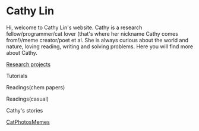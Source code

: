 <!DOCTYPE html>
<html>
<body>

<h1>Cathy Lin</h1>
<p>Hi, welcome to Cathy Lin's website. Cathy is a research fellow/programmer/cat lover (that's where her nickname Cathy comes from!)/meme creator/poet et al. She is always curious about the world and nature, loving reading, writing and solving problems. Here you will find more about Cathy.</p>
<p><a href="/doc/ResearchProject.html">Research projects</a></p>
<p>Tutorials</p>
<p>Readings(chem papers)</p>
<p>Readings(casual)</p>
<p>Cathy's stories</p>
<p><a href="/doc/CatPhotosMemes.html">CatPhotosMemes</a></p>

</body>
</html>
